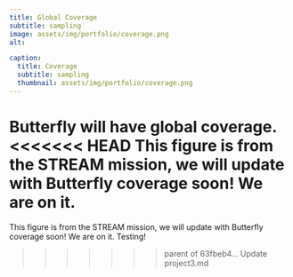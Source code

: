 ```yaml
---
title: Global Coverage
subtitle: sampling
image: assets/img/portfolio/coverage.png
alt: 

caption:
  title: Coverage
  subtitle: sampling
  thumbnail: assets/img/portfolio/coverage.png
---
```


Butterfly will have global coverage.
<<<<<<< HEAD
This figure is from the STREAM mission, we will update with Butterfly coverage soon! We are on it.
=======
This figure is from the STREAM mission, we will update with Butterfly coverage soon! We are on it. Testing!
>>>>>>> parent of 63fbeb4... Update project3.md

